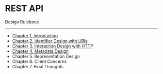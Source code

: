 # REST API

Design Rulebook

---

- [Chapter 1. Introduction](1_Introduction/README.md)
- [Chapter 2. Identifier Design with URIs](2_Identifier_Design_with_URIs/README.md)
- [Chapter 3. Interaction Design with HTTP](3_Interaction_Design_with_HTTP/README.md)
- [Chapter 4. Metadata Design](4_Metadata_Design/README.md)
- Chapter 5. Representation Design
- Chapter 6. Client Concerns
- Chapter 7. Final Thoughts
